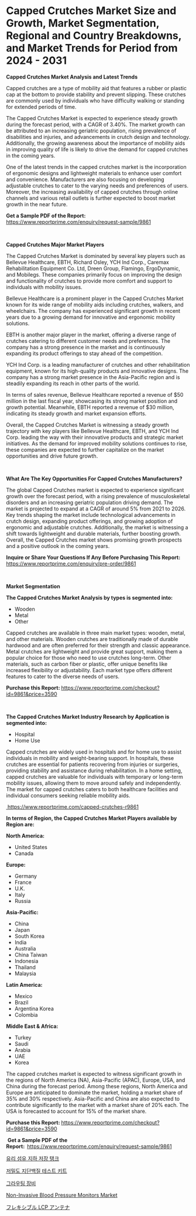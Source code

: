 <p><h1>Capped Crutches Market Size and Growth, Market Segmentation, Regional and Country Breakdowns, and Market Trends for Period from 2024 -  2031</h1></p><p><strong>Capped Crutches Market Analysis and Latest Trends</strong></p>
<p><p>Capped crutches are a type of mobility aid that features a rubber or plastic cap at the bottom to provide stability and prevent slipping. These crutches are commonly used by individuals who have difficulty walking or standing for extended periods of time.</p><p>The Capped Crutches Market is expected to experience steady growth during the forecast period, with a CAGR of 3.40%. The market growth can be attributed to an increasing geriatric population, rising prevalence of disabilities and injuries, and advancements in crutch design and technology. Additionally, the growing awareness about the importance of mobility aids in improving quality of life is likely to drive the demand for capped crutches in the coming years.</p><p>One of the latest trends in the capped crutches market is the incorporation of ergonomic designs and lightweight materials to enhance user comfort and convenience. Manufacturers are also focusing on developing adjustable crutches to cater to the varying needs and preferences of users. Moreover, the increasing availability of capped crutches through online channels and various retail outlets is further expected to boost market growth in the near future.</p></p>
<p><strong>Get a Sample PDF of the Report:&nbsp;</strong> <a href="https://www.reportprime.com/enquiry/request-sample/9861">https://www.reportprime.com/enquiry/request-sample/9861</a></p>
<p>&nbsp;</p>
<p><strong>Capped Crutches Major Market Players</strong></p>
<p><p>The Capped Crutches Market is dominated by several key players such as Bellevue Healthcare, EBTH, Richard Osley, YCH Ind Corp., Caremax Rehabilitation Equipment Co. Ltd, Dreen Group, Flamingo, ErgoDynamic, and Mobilegs. These companies primarily focus on improving the design and functionality of crutches to provide more comfort and support to individuals with mobility issues.</p><p>Bellevue Healthcare is a prominent player in the Capped Crutches Market known for its wide range of mobility aids including crutches, walkers, and wheelchairs. The company has experienced significant growth in recent years due to a growing demand for innovative and ergonomic mobility solutions.</p><p>EBTH is another major player in the market, offering a diverse range of crutches catering to different customer needs and preferences. The company has a strong presence in the market and is continuously expanding its product offerings to stay ahead of the competition.</p><p>YCH Ind Corp. is a leading manufacturer of crutches and other rehabilitation equipment, known for its high-quality products and innovative designs. The company has a strong market presence in the Asia-Pacific region and is steadily expanding its reach in other parts of the world.</p><p>In terms of sales revenue, Bellevue Healthcare reported a revenue of $50 million in the last fiscal year, showcasing its strong market position and growth potential. Meanwhile, EBTH reported a revenue of $30 million, indicating its steady growth and market expansion efforts.</p><p>Overall, the Capped Crutches Market is witnessing a steady growth trajectory with key players like Bellevue Healthcare, EBTH, and YCH Ind Corp. leading the way with their innovative products and strategic market initiatives. As the demand for improved mobility solutions continues to rise, these companies are expected to further capitalize on the market opportunities and drive future growth.</p></p>
<p>&nbsp;</p>
<p><strong>What Are The Key Opportunities For Capped Crutches Manufacturers?</strong></p>
<p><p>The global Capped Crutches market is expected to experience significant growth over the forecast period, with a rising prevalence of musculoskeletal disorders and an increasing geriatric population driving demand. The market is projected to expand at a CAGR of around 5% from 2021 to 2026. Key trends shaping the market include technological advancements in crutch design, expanding product offerings, and growing adoption of ergonomic and adjustable crutches. Additionally, the market is witnessing a shift towards lightweight and durable materials, further boosting growth. Overall, the Capped Crutches market shows promising growth prospects and a positive outlook in the coming years.</p></p>
<p><strong>Inquire or Share Your Questions If Any Before Purchasing This Report:</strong> <a href="https://www.reportprime.com/enquiry/pre-order/9861">https://www.reportprime.com/enquiry/pre-order/9861</a></p>
<p>&nbsp;</p>
<p><strong>Market Segmentation</strong></p>
<p><strong>The Capped Crutches Market Analysis by types is segmented into:</strong></p>
<p><ul><li>Wooden</li><li>Metal</li><li>Other</li></ul></p>
<p><p>Capped crutches are available in three main market types: wooden, metal, and other materials. Wooden crutches are traditionally made of durable hardwood and are often preferred for their strength and classic appearance. Metal crutches are lightweight and provide great support, making them a popular choice for those who need to use crutches long-term. Other materials, such as carbon fiber or plastic, offer unique benefits like increased flexibility or adjustability. Each market type offers different features to cater to the diverse needs of users.</p></p>
<p><strong>Purchase this Report:&nbsp;</strong><a href="https://www.reportprime.com/checkout?id=9861&price=3590">https://www.reportprime.com/checkout?id=9861&price=3590</a></p>
<p>&nbsp;</p>
<p><strong>The Capped Crutches Market Industry Research by Application is segmented into:</strong></p>
<p><ul><li>Hospital</li><li>Home Use</li></ul></p>
<p><p>Capped crutches are widely used in hospitals and for home use to assist individuals in mobility and weight-bearing support. In hospitals, these crutches are essential for patients recovering from injuries or surgeries, providing stability and assistance during rehabilitation. In a home setting, capped crutches are valuable for individuals with temporary or long-term mobility issues, allowing them to move around safely and independently. The market for capped crutches caters to both healthcare facilities and individual consumers seeking reliable mobility aids.</p></p>
<p><a href="https://www.reportprime.com/capped-crutches-r9861">&nbsp;https://www.reportprime.com/capped-crutches-r9861</a></p>
<p><strong>In terms of Region, the Capped Crutches Market Players available by Region are:</strong></p>
<p>
    <p> <strong> North America: </strong>
        <ul>
            <li>United States</li>
            <li>Canada</li>
        </ul>
        </p> 
    <p> <strong> Europe: </strong>
        <ul>
            <li>Germany</li>
            <li>France</li>
            <li>U.K.</li>
            <li>Italy</li>
            <li>Russia</li>
        </ul>
        </p> 
    <p> <strong> Asia-Pacific: </strong>
        <ul>
            <li>China</li>
            <li>Japan</li>
            <li>South Korea</li>
            <li>India</li>
            <li>Australia</li>
            <li>China Taiwan</li>
            <li>Indonesia</li>
            <li>Thailand</li>
            <li>Malaysia</li>
        </ul>
        </p> 
    <p> <strong> Latin America: </strong>
        <ul>
            <li>Mexico</li>
            <li>Brazil</li>
            <li>Argentina Korea</li>
            <li>Colombia</li>
        </ul>
        </p> 
    <p> <strong> Middle East & Africa: </strong>
        <ul>
            <li>Turkey</li>
            <li>Saudi</li>
            <li>Arabia</li>
            <li>UAE</li>
            <li>Korea</li>
        </ul>
    </p>
    </p>
<p><p>The capped crutches market is expected to witness significant growth in the regions of North America (NA), Asia-Pacific (APAC), Europe, USA, and China during the forecast period. Among these regions, North America and Europe are anticipated to dominate the market, holding a market share of 35% and 30% respectively. Asia-Pacific and China are also expected to contribute significantly to the market with a market share of 20% each. The USA is forecasted to account for 15% of the market share.</p></p>
<p><strong>Purchase this Report: </strong><a href="https://www.reportprime.com/checkout?id=9861&price=3590">https://www.reportprime.com/checkout?id=9861&price=3590</a></p>
<p>&nbsp;<strong>Get a Sample PDF of the Report:&nbsp;&nbsp;</strong><a href="https://www.reportprime.com/enquiry/request-sample/9861">https://www.reportprime.com/enquiry/request-sample/9861</a></p>
<p><strong></strong></p>
<p><p><a href="https://medium.com/@candidarowe2022/2024%EB%85%84%EB%B6%80%ED%84%B0-2031%EB%85%84%EA%B9%8C%EC%A7%80%EC%9D%98-%EC%8B%9C%EA%B8%B0-%EB%8F%99%EC%95%88-%ED%8C%8C%EC%9D%B4%EB%B2%84%EA%B8%80%EB%9D%BC%EC%8A%A4-%EC%A7%80%ED%95%98%EC%A0%80%EC%9E%A5-%ED%83%B1%ED%81%AC-%EC%8B%9C%EC%9E%A5%EC%9D%98-%EC%8B%A0%ED%9D%A5-%ED%8A%B8%EB%A0%8C%EB%93%9C%EC%99%80-%EB%AF%B8%EB%9E%98-%EC%A0%84%EB%A7%9D-c1c570e1c615">유리 섬유 지하 저장 탱크</a></p><p><a href="https://github.com/emakpiahsopiah/Market-Research-Report-List-1/blob/main/5563597109692.md">저밀도 지단백질 테스트 키트</a></p><p><a href="https://medium.com/@ryderpfeffer/%EA%B7%B8%EB%9D%BC%EC%9A%B0%ED%8C%85-%EC%9E%A5%EB%B9%84-%EC%8B%9C%EC%9E%A5-%EC%98%88%EC%B8%A1-2024%EB%85%84%EB%B6%80%ED%84%B0-2031%EB%85%84%EA%B9%8C%EC%A7%80%EC%9D%98-%EA%B8%80%EB%A1%9C%EB%B2%8C-%EC%8B%9C%EC%9E%A5-%EB%8F%99%ED%96%A5-%EB%B0%8F-%EB%B6%84%EC%84%9D%EC%9D%80-146-%ED%8E%98%EC%9D%B4%EC%A7%80%EC%97%90-%ED%8F%AC%ED%95%A8%EB%90%98%EC%96%B4-%EC%9E%88%EC%8A%B5%EB%8B%88%EB%8B%A4-452dc3f6fedc">그라우팅 장비</a></p><p><a href="https://medium.com/@guadaluannon456456/insights-into-non-invasive-blood-pressure-monitors-market-share-and-competitive-landscape-for-1d5d456f0bcc">Non-Invasive Blood Pressure Monitors Market</a></p><p><a href="https://github.com/LizaHeller2023/Market-Research-Report-List-1/blob/main/715347691676.md">フレキシブル LCP アンテナ</a></p></p>